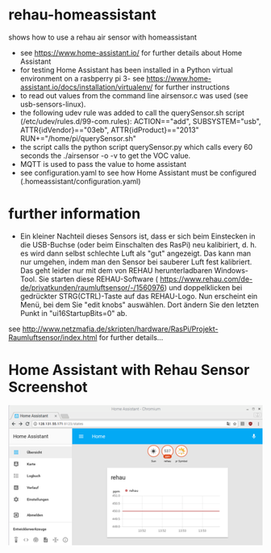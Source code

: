 # rehau-homeassistant

shows how to use a rehau air sensor with homeassistant

* see https://www.home-assistant.io/ for further details about Home Assistant
* for testing Home Assistant has been installed in a Python virtual environment on a rasbperry pi 3- see https://www.home-assistant.io/docs/installation/virtualenv/ for further instructions
* to read out values from the command line airsensor.c was used (see usb-sensors-linux).
* the following udev rule was added to call the querySensor.sh script (/etc/udev/rules.d/99-com.rules): ACTION=="add", SUBSYSTEM="usb", ATTR{idVendor}=="03eb", ATTR{idProduct}=="2013" RUN+="/home/pi/querySensor.sh"
* the script calls the python script querySensor.py which calls every 60 seconds the ./airsensor -o -v to get the VOC value.
* MQTT is used to pass the value to home assistant
* see configuration.yaml to see how Home Assistant must be configured (.homeassistant/configuration.yaml)

# further information

* Ein kleiner Nachteil dieses Sensors ist, dass er sich beim Einstecken in die USB-Buchse (oder beim Einschalten des RasPi) neu kalibiriert, d. h. es wird dann selbst schlechte Luft als "gut" angezeigt. Das kann man nur umgehen, indem man den Sensor bei sauberer Luft fest kalibriert. Das geht leider nur mit dem von REHAU herunterladbaren Windows-Tool. Sie starten diese REHAU-Software ( https://www.rehau.com/de-de/privatkunden/raumluftsensor/-/1560976) und doppelklicken bei gedrückter STRG(CTRL)-Taste auf das REHAU-Logo. Nun erscheint ein Menü, bei dem Sie "edit knobs" auswählen. Dort ändern Sie den letzten Punkt in "ui16StartupBits=0" ab. 

see http://www.netzmafia.de/skripten/hardware/RasPi/Projekt-Raumluftsensor/index.html for further details...

# Home Assistant with Rehau Sensor Screenshot

![ha](./rehau-final.png)